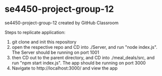 # se4450-project-group-12
se4450-project-group-12 created by GitHub Classroom

Steps to replicate application:
1. git clone and init this repository 
2. open the respective repo and CD into ./Server, and run "node index.js". The Server should be running on port 1001
3. then CD out to the parent directory, and CD into ./meal_deals/src, and run "npm start index.js". The app should be running on port 3000
4. Navigate to http://localhost:3000/ and view the app
